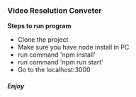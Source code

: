 <h3> Video Resolution Conveter</h3>

<strong> Steps to run program </strong>

<ul>
  <li> Clone the project </li>
  <li> Make sure you have node install in PC </li>
  <li> run command 'npm install' </li>
  <li> run command 'npm run start' </li>
  <li> Go to the localhost:3000 </li>
</ul>

<h5> Enjoy </h5>
